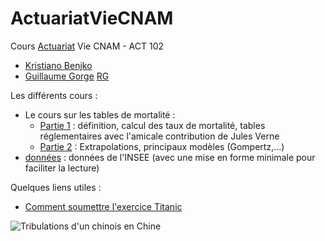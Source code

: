 # ActuariatVieCNAM
Cours [Actuariat](https://actuariat.cnam.fr/) Vie CNAM - ACT 102 
- [Kristiano Benjko](https://www.linkedin.com/in/kristianobejko/)
- [Guillaume Gorge](https://www.linkedin.com/in/guillaume-gorge-05340a8/) [RG](https://www.researchgate.net/profile/Guillaume-Gorge)


Les différents cours : 
- Le cours sur les tables de mortalité : 
  - [Partie 1](https://github.com/RessourcesActuariat/ActuariatVieCNAM/blob/main/Table%20de%20Mortalit%C3%A9%20-%20Partie%201.ipynb) : définition, calcul des taux de mortalité, tables réglementaires avec l'amicale contribution de Jules Verne
  - [Partie 2](https://github.com/RessourcesActuariat/ActuariatVieCNAM/blob/main/Table%20de%20Mortalit%C3%A9%20-%20Partie%202vf.ipynb) : Extrapolations, principaux modèles (Gompertz,...)
- [données](https://github.com/RessourcesActuariat/ActuariatVieCNAM/tree/main/DataActuariat) : données de l'INSEE (avec une mise en forme minimale pour faciliter la lecture)


Quelques liens utiles : 
- [Comment soumettre l'exercice Titanic](https://github.com/RessourcesActuariat/ActuariatVieCNAM/tree/main/SoumissionTitanic.md)



![Tribulations d'un chinois en Chine](https://media-exp1.licdn.com/dms/image/C4E22AQFBB92CEDt1Ug/feedshare-shrink_800/0/1647454840638?e=1650499200&v=beta&t=WuqMIelBOHa8fk-05PhlBzp9Um53WiQYVFHB1kXRBr0)
